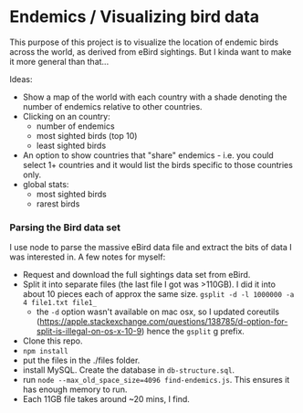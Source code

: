 # Endemics / Visualizing bird data

This purpose of this project is to visualize the location of endemic birds across the world, as derived
from eBird sightings. But I kinda want to make it more general than that...

Ideas:
- Show a map of the world with each country with a shade denoting the number of endemics relative to other countries. 
- Clicking on an country:
    - number of endemics
    - most sighted birds (top 10)
    - least sighted birds
- An option to show countries that "share" endemics - i.e. you could select 1+ countries and it would list the birds
specific to those countries only. 
- global stats:
    - most sighted birds
    - rarest birds


### Parsing the Bird data set

I use node to parse the massive eBird data file and extract the bits of data I was interested in. A few notes for
myself:

- Request and download the full sightings data set from eBird.
- Split it into separate files (the last file I got was >110GB). I did it into about 10 pieces each of approx the 
same size. `gsplit -d -l 1000000 -a 4 file1.txt file1_`
    - the `-d` option wasn't available on mac osx, so I updated coreutils 
    (https://apple.stackexchange.com/questions/138785/d-option-for-split-is-illegal-on-os-x-10-9) hence the `gsplit` g 
    prefix.
- Clone this repo.
- `npm install`
- put the files in the ./files folder.
- install MySQL. Create the database in `db-structure.sql`.
- run `node --max_old_space_size=4096 find-endemics.js`. This ensures it has enough memory to run.
- Each 11GB file takes around ~20 mins, I find. 

